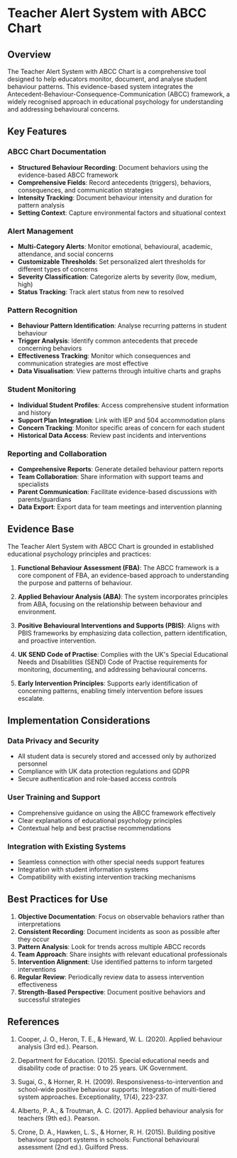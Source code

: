 # Teacher Alert System with ABCC Chart

## Overview

The Teacher Alert System with ABCC Chart is a comprehensive tool designed to help educators monitor, document, and analyse student behaviour patterns. This evidence-based system integrates the Antecedent-Behaviour-Consequence-Communication (ABCC) framework, a widely recognised approach in educational psychology for understanding and addressing behavioural concerns.

## Key Features

### ABCC Chart Documentation
- **Structured Behaviour Recording**: Document behaviors using the evidence-based ABCC framework
- **Comprehensive Fields**: Record antecedents (triggers), behaviors, consequences, and communication strategies
- **Intensity Tracking**: Document behaviour intensity and duration for pattern analysis
- **Setting Context**: Capture environmental factors and situational context

### Alert Management
- **Multi-Category Alerts**: Monitor emotional, behavioural, academic, attendance, and social concerns
- **Customizable Thresholds**: Set personalized alert thresholds for different types of concerns
- **Severity Classification**: Categorize alerts by severity (low, medium, high)
- **Status Tracking**: Track alert status from new to resolved

### Pattern Recognition
- **Behaviour Pattern Identification**: Analyse recurring patterns in student behaviour
- **Trigger Analysis**: Identify common antecedents that precede concerning behaviors
- **Effectiveness Tracking**: Monitor which consequences and communication strategies are most effective
- **Data Visualisation**: View patterns through intuitive charts and graphs

### Student Monitoring
- **Individual Student Profiles**: Access comprehensive student information and history
- **Support Plan Integration**: Link with IEP and 504 accommodation plans
- **Concern Tracking**: Monitor specific areas of concern for each student
- **Historical Data Access**: Review past incidents and interventions

### Reporting and Collaboration
- **Comprehensive Reports**: Generate detailed behaviour pattern reports
- **Team Collaboration**: Share information with support teams and specialists
- **Parent Communication**: Facilitate evidence-based discussions with parents/guardians
- **Data Export**: Export data for team meetings and intervention planning

## Evidence Base

The Teacher Alert System with ABCC Chart is grounded in established educational psychology principles and practices:

1. **Functional Behaviour Assessment (FBA)**: The ABCC framework is a core component of FBA, an evidence-based approach to understanding the purpose and patterns of behaviour.

2. **Applied Behaviour Analysis (ABA)**: The system incorporates principles from ABA, focusing on the relationship between behaviour and environment.

3. **Positive Behavioural Interventions and Supports (PBIS)**: Aligns with PBIS frameworks by emphasizing data collection, pattern identification, and proactive intervention.

4. **UK SEND Code of Practise**: Complies with the UK's Special Educational Needs and Disabilities (SEND) Code of Practise requirements for monitoring, documenting, and addressing behavioural concerns.

5. **Early Intervention Principles**: Supports early identification of concerning patterns, enabling timely intervention before issues escalate.

## Implementation Considerations

### Data Privacy and Security
- All student data is securely stored and accessed only by authorized personnel
- Compliance with UK data protection regulations and GDPR
- Secure authentication and role-based access controls

### User Training and Support
- Comprehensive guidance on using the ABCC framework effectively
- Clear explanations of educational psychology principles
- Contextual help and best practise recommendations

### Integration with Existing Systems
- Seamless connection with other special needs support features
- Integration with student information systems
- Compatibility with existing intervention tracking mechanisms

## Best Practices for Use

1. **Objective Documentation**: Focus on observable behaviors rather than interpretations
2. **Consistent Recording**: Document incidents as soon as possible after they occur
3. **Pattern Analysis**: Look for trends across multiple ABCC records
4. **Team Approach**: Share insights with relevant educational professionals
5. **Intervention Alignment**: Use identified patterns to inform targeted interventions
6. **Regular Review**: Periodically review data to assess intervention effectiveness
7. **Strength-Based Perspective**: Document positive behaviors and successful strategies

## References

1. Cooper, J. O., Heron, T. E., & Heward, W. L. (2020). Applied behaviour analysis (3rd ed.). Pearson.

2. Department for Education. (2015). Special educational needs and disability code of practise: 0 to 25 years. UK Government.

3. Sugai, G., & Horner, R. H. (2009). Responsiveness-to-intervention and school-wide positive behaviour supports: Integration of multi-tiered system approaches. Exceptionality, 17(4), 223-237.

4. Alberto, P. A., & Troutman, A. C. (2017). Applied behaviour analysis for teachers (9th ed.). Pearson.

5. Crone, D. A., Hawken, L. S., & Horner, R. H. (2015). Building positive behaviour support systems in schools: Functional behavioural assessment (2nd ed.). Guilford Press.
